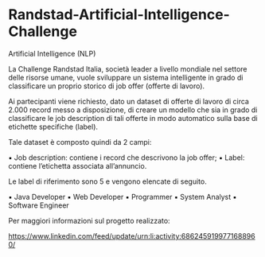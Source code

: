 # Randstad-Artificial-Intelligence-Challenge


Artificial Intelligence (NLP)

La Challenge
Randstad Italia, società leader a livello mondiale nel settore delle risorse umane, vuole sviluppare un sistema intelligente in grado di classificare un proprio storico di job offer (offerte di lavoro).

Ai partecipanti viene richiesto, dato un dataset di offerte di lavoro di circa 2.000 record messo a disposizione, di creare un modello che sia in grado di classificare le job description di tali offerte in modo automatico sulla base di etichette specifiche (label).

Tale dataset è composto quindi da 2 campi:

▪ Job description: contiene i record che descrivono la job offer;
▪ Label: contiene l’etichetta associata all’annuncio.
 
Le label di riferimento sono 5 e vengono elencate di seguito.
 
▪ Java Developer
▪ Web Developer
▪ Programmer
▪ System Analyst
▪ Software Engineer


Per maggiori informazioni sul progetto realizzato:

https://www.linkedin.com/feed/update/urn:li:activity:6862459199771688960/
